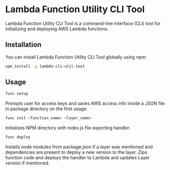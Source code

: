 # Lambda Function Utility CLI Tool

Lambda Function Utility CLI Tool is a command-line interface (CLI) tool for initializing and deploying AWS Lambda functions.

## Installation

You can install Lambda Function Utility CLI Tool globally using npm:

```bash
npm install -g lambda-cli-util-tool
```

## Usage

```bash
func setup
````
Prompts user for access keys and saves AWS access info inside a JSON file in package directory on the first usage.

```bash
func init <function_name> <layer_name>
```

Initializes NPM directory with index.js file exporting handler. 

```bash
func deploy
```
Installs node modules from package.json if a layer was mentioned and dependencies are present to deploy a new version to the layer. 
Zips function code and deploys the handler to Lambda and updates Layer version if mentioned.